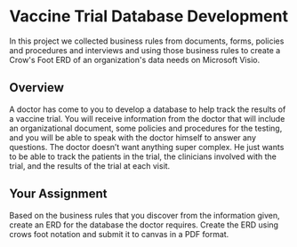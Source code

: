 # Vaccine Trial Database Development
In this project we collected business rules from documents, forms, policies and procedures and interviews and using those business rules to create a Crow's Foot ERD of an organization's data needs on Microsoft Visio.
## Overview
A doctor has come to you to develop a database to help track the results of a vaccine trial. You will
receive information from the doctor that will include an organizational document, some policies and
procedures for the testing, and you will be able to speak with the doctor himself to answer any
questions. The doctor doesn’t want anything super complex. He just wants to be able to track the
patients in the trial, the clinicians involved with the trial, and the results of the trial at each visit.
## Your Assignment
Based on the business rules that you discover from the information given, create an ERD for the
database the doctor requires. Create the ERD using crows foot notation and submit it to canvas in a PDF
format.
